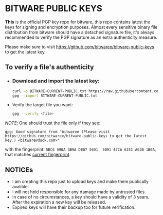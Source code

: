 # BITWARE PUBLIC KEYS

**This** is the official PGP key repo for bitware, this repo contains latest the keys for signing and encryption purposes. Almost every sensitive binary file distribution from bitware should have a detached signature file, it's always recommended to verify the PGP signature as an extra authenticity measure.  

Please make sure to visit https://github.com/bitwaree/bitware-public-keys to get the latest key.

## To verify a file's authenticity
- ### Download and import the latest key:
    ```bash
    curl -o BITWARE-CURRENT-PUBLIC.txt https://raw.githubusercontent.com/bitwaree/bitware-public-keys/master/BITWARE-CURRENT-PUBLIC.txt
    gpg --import BITWARE-CURRENT-PUBLIC.txt
    ```
- Verify the target file you want:
    ```bash
    gpg --verify <file>
    ```
  
*NOTE*: One should trust the file only if they see:
  ```
  gpg: Good signature from "bitwaree (Please visit https://github.com/bitwaree/bitware-public-keys to get the latest key.) <bitware@duck.com>"
  ```
  with the fingerprint: `5BC6 990A 3B9A DE07 5691  3091 47CA 6351 A62B 1B0A`, that matches [current fingerprint](./BITWARE-CURRENT-FINGERPRINT.txt).

## NOTICEs
- I am creating this repo just to upload keys and make them publically avalible.
- I will not hold responsible for any damage made by untrusted files.
- In case of no circumstances, a key should have a validity of 3 years. After the expiration a new key will be released.
- Expired keys will have their backup too for future verification.

